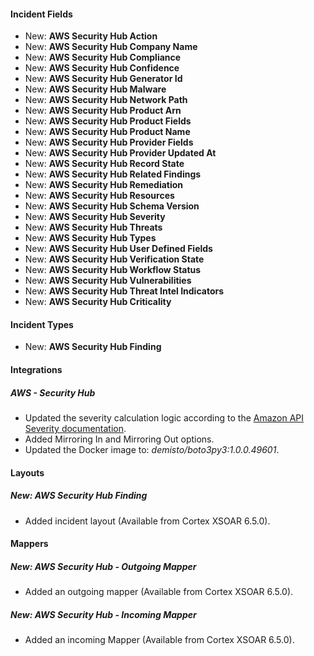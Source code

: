 
#### Incident Fields
- New: **AWS Security Hub Action**
- New: **AWS Security Hub Company Name**
- New: **AWS Security Hub Compliance**
- New: **AWS Security Hub Confidence**
- New: **AWS Security Hub Generator Id**
- New: **AWS Security Hub Malware**
- New: **AWS Security Hub Network Path**
- New: **AWS Security Hub Product Arn**
- New: **AWS Security Hub Product Fields**
- New: **AWS Security Hub Product Name**
- New: **AWS Security Hub Provider Fields**
- New: **AWS Security Hub Provider Updated At**
- New: **AWS Security Hub Record State**
- New: **AWS Security Hub Related Findings**
- New: **AWS Security Hub Remediation**
- New: **AWS Security Hub Resources**
- New: **AWS Security Hub Schema Version**
- New: **AWS Security Hub Severity**
- New: **AWS Security Hub Threats**
- New: **AWS Security Hub Types**
- New: **AWS Security Hub User Defined Fields**
- New: **AWS Security Hub Verification State**
- New: **AWS Security Hub Workflow Status**
- New: **AWS Security Hub Vulnerabilities**
- New: **AWS Security Hub Threat Intel Indicators**
- New: **AWS Security Hub Criticality**

#### Incident Types
- New: **AWS Security Hub Finding**

#### Integrations
##### AWS - Security Hub

- Updated the severity calculation logic according to the [Amazon API Severity documentation](https://docs.aws.amazon.com/securityhub/1.0/APIReference/API_Severity.html).
- Added Mirroring In and Mirroring Out options.
- Updated the Docker image to: *demisto/boto3py3:1.0.0.49601*.

#### Layouts
##### New: AWS Security Hub Finding
- Added incident layout (Available from Cortex XSOAR 6.5.0).

#### Mappers
##### New: AWS Security Hub - Outgoing Mapper
- Added an outgoing mapper (Available from Cortex XSOAR 6.5.0).
##### New: AWS Security Hub - Incoming Mapper
- Added an incoming Mapper (Available from Cortex XSOAR 6.5.0).
